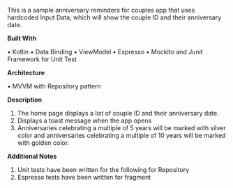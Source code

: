 
This is a sample anniversary reminders for couples app that uses hardcoded Input Data, which will show the couple ID and their anniversary date. 

**Built With**

•	Kotlin
•	Data Binding
•	ViewModel
•	Espresso
•	Mockito and Junit Framework for Unit Test


**Architecture**

•	MVVM with Repository pattern


**Description**

1. The home page displays a list of couple ID and their anniversary date.
2. Displays a toast message when the app opens
3. Anniversaries celebrating a multiple of 5 years will be marked with silver color and anniversaries celebrating a multiple of 10 years will be marked with golden color.


**Additional Notes**

1.	Unit tests have been written for the following for Repository
2. Espresso tests have been written for fragment
